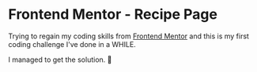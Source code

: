 # Frontend Mentor - Recipe Page

Trying to regain my coding skills from [Frontend Mentor](https://www.frontendmentor.io) and this is my first coding challenge I've done in a WHILE.

I managed to get the solution. 💪
